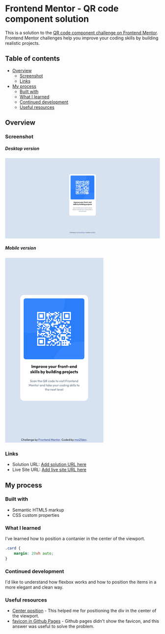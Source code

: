# Frontend Mentor - QR code component solution

This is a solution to the [QR code component challenge on Frontend Mentor](https://www.frontendmentor.io/challenges/qr-code-component-iux_sIO_H). Frontend Mentor challenges help you improve your coding skills by building realistic projects. 

## Table of contents

- [Overview](#overview)
  - [Screenshot](#screenshot)
  - [Links](#links)
- [My process](#my-process)
  - [Built with](#built-with)
  - [What I learned](#what-i-learned)
  - [Continued development](#continued-development)
  - [Useful resources](#useful-resources)


## Overview

### Screenshot

##### Desktop version
![Desktop version](/images/qr-code-component-desktop.png)

##### Mobile version
![Mobile version](/images/qr-code-component-mobile.png)

### Links

- Solution URL: [Add solution URL here](https://your-solution-url.com)
- Live Site URL: [Add live site URL here](https://your-live-site-url.com)

## My process

### Built with

- Semantic HTML5 markup
- CSS custom properties

### What I learned

I've learned how to position a contanier in the center of the viewport.

```css
.card {
    margin: 20vh auto;
}
```

### Continued development

I'd like to understand how flexbox works and how to position the items in a more elegant and clean way.

### Useful resources

- [Center position](https://stackoverflow.com/a/48961075) - This helped me for positioning the div in the center of the viewport.
- [favicon in Github Pages](https://stackoverflow.com/a/61073510) - Github pages didn't show the favicon, and this answer was useful to solve the problem.